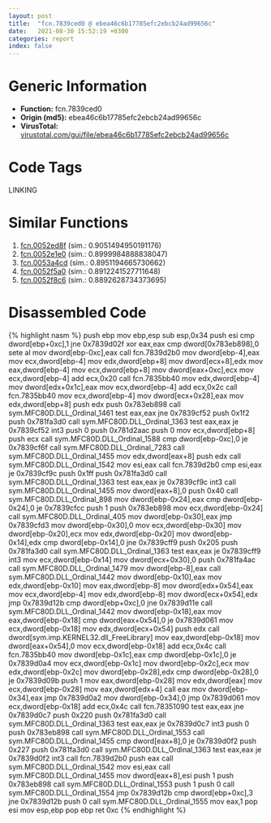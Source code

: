 ```yaml
---
layout: post
title:  "fcn.7839ced0 @ ebea46c6b17785efc2ebcb24ad99656c"
date:   2021-08-30 15:52:19 +0300
categories: report
index: false
---
```


# Generic Information
- **Function:** fcn.7839ced0
- **Origin (md5):** ebea46c6b17785efc2ebcb24ad99656c
- **VirusTotal:** [virustotal.com/gui/file/ebea46c6b17785efc2ebcb24ad99656c][virustotal_ref]

# Code Tags
<span class="tag" id="LINKING">LINKING</span>


# Similar Functions

1. [fcn.0052ed8f][similar_1_ref] (sim.: 0.9051494950191176)
2. [fcn.0052e1e0][similar_2_ref] (sim.: 0.8999984888838047)
3. [fcn.0053a4cd][similar_3_ref] (sim.: 0.8951194665730662)
4. [fcn.0052f5a0][similar_4_ref] (sim.: 0.8912241527711648)
5. [fcn.0052f8c6][similar_5_ref] (sim.: 0.8892628734373695)


# Disassembled Code

{% highlight nasm %}
push ebp
mov ebp,esp
sub esp,0x34
push esi
cmp dword[ebp+0xc],1
jne 0x7839d02f
xor eax,eax
cmp dword[0x783eb898],0
sete al
mov dword[ebp-0xc],eax
call fcn.7839d2b0
mov dword[ebp-4],eax
mov ecx,dword[ebp-4]
mov edx,dword[ebp+8]
mov dword[ecx+8],edx
mov eax,dword[ebp-4]
mov ecx,dword[ebp+8]
mov dword[eax+0xc],ecx
mov ecx,dword[ebp-4]
add ecx,0x20
call fcn.7835bb40
mov edx,dword[ebp-4]
mov dword[edx+0x1c],eax
mov ecx,dword[ebp-4]
add ecx,0x2c
call fcn.7835bb40
mov ecx,dword[ebp-4]
mov dword[ecx+0x28],eax
mov edx,dword[ebp+8]
push edx
push 0x783eb898
call sym.MFC80D.DLL_Ordinal_1461
test eax,eax
jne 0x7839cf52
push 0x1f2
push 0x781fa3d0
call sym.MFC80D.DLL_Ordinal_1363
test eax,eax
je 0x7839cf52
int3
push 0
push 0x781d2aac
push 0
mov ecx,dword[ebp+8]
push ecx
call sym.MFC80D.DLL_Ordinal_1588
cmp dword[ebp-0xc],0
je 0x7839cf6f
call sym.MFC80D.DLL_Ordinal_7283
call sym.MFC80D.DLL_Ordinal_1455
mov edx,dword[eax+8]
push edx
call sym.MFC80D.DLL_Ordinal_1542
mov esi,eax
call fcn.7839d2b0
cmp esi,eax
je 0x7839cf9c
push 0x1ff
push 0x781fa3d0
call sym.MFC80D.DLL_Ordinal_1363
test eax,eax
je 0x7839cf9c
int3
call sym.MFC80D.DLL_Ordinal_1455
mov dword[eax+8],0
push 0x40
call sym.MFC80D.DLL_Ordinal_898
mov dword[ebp-0x24],eax
cmp dword[ebp-0x24],0
je 0x7839cfcc
push 1
push 0x783eb898
mov ecx,dword[ebp-0x24]
call sym.MFC80D.DLL_Ordinal_405
mov dword[ebp-0x30],eax
jmp 0x7839cfd3
mov dword[ebp-0x30],0
mov ecx,dword[ebp-0x30]
mov dword[ebp-0x20],ecx
mov edx,dword[ebp-0x20]
mov dword[ebp-0x14],edx
cmp dword[ebp-0x14],0
jne 0x7839cff9
push 0x205
push 0x781fa3d0
call sym.MFC80D.DLL_Ordinal_1363
test eax,eax
je 0x7839cff9
int3
mov ecx,dword[ebp-0x14]
mov dword[ecx+0x30],0
push 0x781fa4ac
call sym.MFC80D.DLL_Ordinal_1479
mov dword[ebp-8],eax
call sym.MFC80D.DLL_Ordinal_1442
mov dword[ebp-0x10],eax
mov edx,dword[ebp-0x10]
mov eax,dword[ebp-8]
mov dword[edx+0x54],eax
mov ecx,dword[ebp-4]
mov edx,dword[ebp-8]
mov dword[ecx+0x54],edx
jmp 0x7839d12b
cmp dword[ebp+0xc],0
jne 0x7839d11e
call sym.MFC80D.DLL_Ordinal_1442
mov dword[ebp-0x18],eax
mov eax,dword[ebp-0x18]
cmp dword[eax+0x54],0
je 0x7839d061
mov ecx,dword[ebp-0x18]
mov edx,dword[ecx+0x54]
push edx
call dword[sym.imp.KERNEL32.dll_FreeLibrary]
mov eax,dword[ebp-0x18]
mov dword[eax+0x54],0
mov ecx,dword[ebp-0x18]
add ecx,0x4c
call fcn.7835bb40
mov dword[ebp-0x1c],eax
cmp dword[ebp-0x1c],0
je 0x7839d0a4
mov ecx,dword[ebp-0x1c]
mov dword[ebp-0x2c],ecx
mov edx,dword[ebp-0x2c]
mov dword[ebp-0x28],edx
cmp dword[ebp-0x28],0
je 0x7839d09b
push 1
mov eax,dword[ebp-0x28]
mov edx,dword[eax]
mov ecx,dword[ebp-0x28]
mov eax,dword[edx+4]
call eax
mov dword[ebp-0x34],eax
jmp 0x7839d0a2
mov dword[ebp-0x34],0
jmp 0x7839d061
mov ecx,dword[ebp-0x18]
add ecx,0x4c
call fcn.78351090
test eax,eax
jne 0x7839d0c7
push 0x220
push 0x781fa3d0
call sym.MFC80D.DLL_Ordinal_1363
test eax,eax
je 0x7839d0c7
int3
push 0
push 0x783eb898
call sym.MFC80D.DLL_Ordinal_1553
call sym.MFC80D.DLL_Ordinal_1455
cmp dword[eax+8],0
je 0x7839d0f2
push 0x227
push 0x781fa3d0
call sym.MFC80D.DLL_Ordinal_1363
test eax,eax
je 0x7839d0f2
int3
call fcn.7839d2b0
push eax
call sym.MFC80D.DLL_Ordinal_1542
mov esi,eax
call sym.MFC80D.DLL_Ordinal_1455
mov dword[eax+8],esi
push 1
push 0x783eb898
call sym.MFC80D.DLL_Ordinal_1553
push 1
push 0
call sym.MFC80D.DLL_Ordinal_1554
jmp 0x7839d12b
cmp dword[ebp+0xc],3
jne 0x7839d12b
push 0
call sym.MFC80D.DLL_Ordinal_1555
mov eax,1
pop esi
mov esp,ebp
pop ebp
ret 0xc
{% endhighlight %}


[similar_1_ref]: /report/fcn.0052ed8f@7453c96a6fbd42ec690b8deb53eafcba
[similar_2_ref]: /report/fcn.0052e1e0@7453c96a6fbd42ec690b8deb53eafcba
[similar_3_ref]: /report/fcn.0053a4cd@7453c96a6fbd42ec690b8deb53eafcba
[similar_4_ref]: /report/fcn.0052f5a0@7453c96a6fbd42ec690b8deb53eafcba
[similar_5_ref]: /report/fcn.0052f8c6@7453c96a6fbd42ec690b8deb53eafcba
[virustotal_ref]: https://www.virustotal.com/gui/file/ebea46c6b17785efc2ebcb24ad99656c